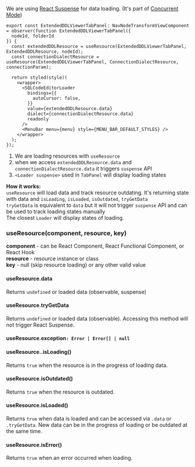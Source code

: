 We are using [React Suspense](https://17.reactjs.org/docs/concurrent-mode-suspense.html) for data loading. (It's part of [Concurrent Mode](https://17.reactjs.org/docs/concurrent-mode-intro.html))<br/>

```tsx
export const ExtendedDDLViewerTabPanel: NavNodeTransformViewComponent = observer(function ExtendedDDLViewerTabPanel({
  nodeId, folderId
}) {
  const extendedDDLResource = useResource(ExtendedDDLViewerTabPanel, ExtendedDDLResource, nodeId);
  const connectionDialectResource = useResource(ExtendedDDLViewerTabPanel, ConnectionDialectResource, connectionParam);

  return styled(style)(
    <wrapper>
      <SQLCodeEditorLoader
        bindings={{
          autoCursor: false,
        }}
        value={extendedDDLResource.data}
        dialect={connectionDialectResource.data}
        readonly
      />
      <MenuBar menu={menu} style={MENU_BAR_DEFAULT_STYLES} />
    </wrapper>
  );
});
```
1. We are loading resources with `useResource`
2. when we access `extendedDDLResource.data` and `connectionDialectResource.data` it triggers `suspense` API
3. `<Loader suspense>` used in `TabPanel` will display loading states

**How it works:**<br/>
`useResource` will load data and track resource outdating. It's returning state with data and `isLoading`, `isLoaded`, `isOutdated`, `tryGetData`<br/>
`tryGetData` is equivalent to `data` but it will not trigger `suspense` API and can be used to track loading states manually<br/>
The closest `Loader` will display states of loading.

### useResource(component, resource, key)
**component** - can be React Component, React Functional Component, or React Hook<br>
**resource** - resource instance or class<br>
**key** - null (skip resource loading) or any other valid value

#### useResource.**data**
Returns `undefined` or loaded data (observable, suspense)

#### useResource.**tryGetData**
Returns `undefined` or loaded data (observable). Accessing this method will not trigger React Suspense.

#### useResource.**exception**`: Error | Error[] | null`

#### useResource.**.isLoading()**
Returns `true` when the resource is in the progress of loading data.

#### useResource.**isOutdated()**
Returns `true` when the resource is outdated.

#### useResource.**isLoaded()**
Returns `true` when data is loaded and can be accessed via `.data` or `.tryGetData`. New data can be in the progress of loading or be outdated at the same time.

#### useResource.**isError()**
Returns `true` when an error occurred when loading.

